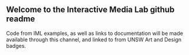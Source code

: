 ## Welcome to the Interactive Media Lab github readme

Code from IML examples, as well as links to documentation will be made available through this channel, and linked to from UNSW Art and Design badges. 

